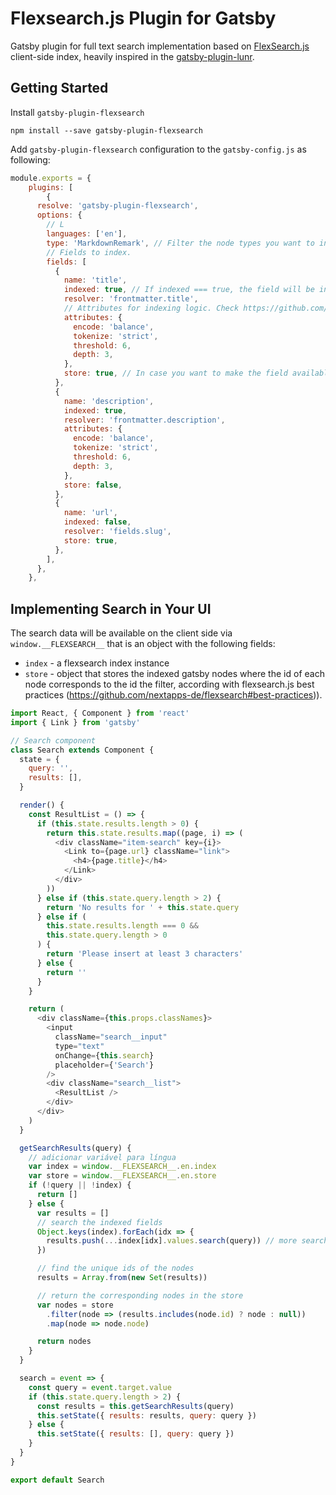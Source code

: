 # Flexsearch.js Plugin for Gatsby

Gatsby plugin for full text search implementation based on [FlexSearch.js](https://github.com/nextapps-de/flexsearch) client-side index, heavily inspired in the [gatsby-plugin-lunr](https://github.com/humanseelabs/gatsby-plugin-lunr).

## Getting Started

Install `gatsby-plugin-flexsearch`

`npm install --save gatsby-plugin-flexsearch`

Add `gatsby-plugin-flexsearch` configuration to the `gatsby-config.js` as following:

```javascript
module.exports = {
    plugins: [
        {
      resolve: 'gatsby-plugin-flexsearch',
      options: {
        // L
        languages: ['en'],
        type: 'MarkdownRemark', // Filter the node types you want to index
        // Fields to index.
        fields: [
          {
            name: 'title',
            indexed: true, // If indexed === true, the field will be indexed.
            resolver: 'frontmatter.title',
            // Attributes for indexing logic. Check https://github.com/nextapps-de/flexsearch#presets for details.
            attributes: {
              encode: 'balance',
              tokenize: 'strict',
              threshold: 6,
              depth: 3,
            },
            store: true, // In case you want to make the field available in the search results.
          },
          {
            name: 'description',
            indexed: true,
            resolver: 'frontmatter.description',
            attributes: {
              encode: 'balance',
              tokenize: 'strict',
              threshold: 6,
              depth: 3,
            },
            store: false,
          },
          {
            name: 'url',
            indexed: false,
            resolver: 'fields.slug',
            store: true,
          },
        ],
      },
    },
```

## Implementing Search in Your UI

The search data will be available on the client side via `window.__FLEXSEARCH__` that is an object with the following fields:

-   `index` - a flexsearch index instance
-   `store` - object that stores the indexed gatsby nodes where the id of each node corresponds to the id the filter, according with flexsearch.js best practices (<https://github.com/nextapps-de/flexsearch#best-practices>)).

```javascript
import React, { Component } from 'react'
import { Link } from 'gatsby'

// Search component
class Search extends Component {
  state = {
    query: '',
    results: [],
  }

  render() {
    const ResultList = () => {
      if (this.state.results.length > 0) {
        return this.state.results.map((page, i) => (
          <div className="item-search" key={i}>
            <Link to={page.url} className="link">
              <h4>{page.title}</h4>
            </Link>
          </div>
        ))
      } else if (this.state.query.length > 2) {
        return 'No results for ' + this.state.query
      } else if (
        this.state.results.length === 0 &&
        this.state.query.length > 0
      ) {
        return 'Please insert at least 3 characters'
      } else {
        return ''
      }
    }

    return (
      <div className={this.props.classNames}>
        <input
          className="search__input"
          type="text"
          onChange={this.search}
          placeholder={'Search'}
        />
        <div className="search__list">
          <ResultList />
        </div>
      </div>
    )
  }

  getSearchResults(query) {
    // adicionar variável para língua
    var index = window.__FLEXSEARCH__.en.index
    var store = window.__FLEXSEARCH__.en.store
    if (!query || !index) {
      return []
    } else {
      var results = []
      // search the indexed fields
      Object.keys(index).forEach(idx => {
        results.push(...index[idx].values.search(query)) // more search options at https://github.com/nextapps-de/flexsearch#index.search
      })

      // find the unique ids of the nodes
      results = Array.from(new Set(results))

      // return the corresponding nodes in the store
      var nodes = store
        .filter(node => (results.includes(node.id) ? node : null))
        .map(node => node.node)

      return nodes
    }
  }

  search = event => {
    const query = event.target.value
    if (this.state.query.length > 2) {
      const results = this.getSearchResults(query)
      this.setState({ results: results, query: query })
    } else {
      this.setState({ results: [], query: query })
    }
  }
}

export default Search
```
